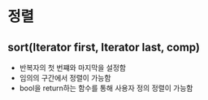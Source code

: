 # 정렬

## sort(Iterator first, Iterator last, comp)
- 반복자의 첫 번쨰와 마지막을 설정함
- 임의의 구간에서 정렬이 가능함
- bool을 return하는 함수를 통해 사용자 정의 정렬이 가능함
